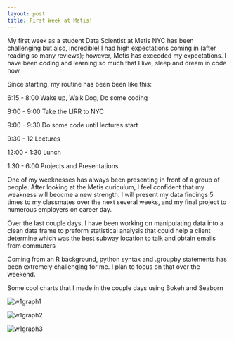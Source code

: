 ```yaml
---
layout: post
title: First Week at Metis!
---
```


My first week as a student Data Scientist at Metis NYC has been challenging but also, incredible! I had high expectations coming in (after reading so many reviews); however, Metis has exceeded my expectations. I have been coding and learning so much that I live, sleep and dream in code now. 


Since starting, my routine has been been like this:


6:15 - 8:00 Wake up, Walk Dog, Do some coding

8:00 - 9:00 Take the LIRR to NYC

9:00 - 9:30  Do some code until lectures start

9:30 - 12 Lectures

12:00 - 1:30 Lunch

1:30 - 6:00 Projects and Presentations


One of my weeknesses has always been presenting in front of a group of people. After looking at the Metis curiculum, I feel confident that my weakness will beocme a new strength. I will present my data findings 5 times to my classmates over the next several weeks, and my final project to numerous employers on career day.

Over the last couple days, I have been working on manipulating data into a clean data frame to preform statistical analysis that could help a client determine which was the best subway location to talk and obtain emails from commuters


Coming from an R background, python syntax and .groupby statements has been extremely challenging for me. I plan to focus on that over the weekend.

Some cool charts that I made in the couple days using Bokeh and Seaborn

![w1graph1](https://github.com/mcarrie30/mcarrie30.github.io/tree/master/images/week1graph1.png)

![w1graph2](https://github.com/mcarrie30/mcarrie30.github.io/tree/master/images/week1graph2.png)

![w1graph3](https://github.com/mcarrie30/mcarrie30.github.io/tree/master/images/week1graph3.png)


